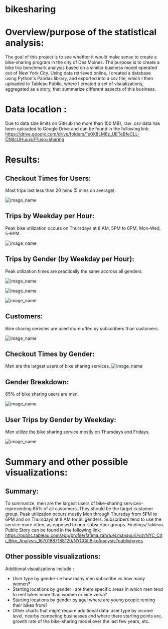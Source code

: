 # bikesharing
# Overview/purpose of the statistical analysis:
The goal of this project is to see whether it would make sense to create a bike-sharing program in the city of Des Moines. The purpose is to create a bike trip benchmark analysis based on a similar business model operated out of New York City. Using data retrieved online, I created a database using Python's Pandas library, and exported into a csv file, which I then uploaded to Tableau Public, where I created a set of visualizations, aggregated as a story, that summarize different aspects of this business.

# Data location :
Due to data size limits on GitHub (no more than 100 MB), raw .csv data has been uploaded to Google Drive and can be found in the following link:
https://drive.google.com/drive/folders/1e0X8LM6z_UETeBfeCLL-CNjtcUHuuxuF?usp=sharing

# Results:
## Checkout Times for Users:
Most trips last less than 20 mins (5 mins on average).

![image_name](images/Checkout_Times_by_Gender.png)


## Trips by Weekday per Hour:
Peak bike utilization occurs on Thursdays at 8 AM, 5PM to 6PM, Mon-Wed, 5-6PM.

![image_name](images/Trips_by_Weekday_per_Hour.png)

## Trips by Gender (by Weekday per Hour):
Peak utilization times are practically the same accross all genders. 

![image_name](images/Trips_by_Gender_(Weekday_per_Hour)_F.png)

![image_name](images/Trips_by_Gender_(Weekday_per_Hour)_M.png)

![image_name](images/Trips_by_Gender_(Weekday_per_Hour)_U.png)

## Customers:
Bike sharing services are used more often by subscribers than customers.

![image_name](images/Customers.png)

## Checkout Times by Gender:
Men are the largest users of bike sharing services.
![image_name](images/Checkout_Times_by_Gender.png)

## Gender Breakdown:
65% of bike sharing users are men.

![image_name](images/Gender_Breakdown.png)

## User Trips by Gender by Weekday:
Men utilize the bike sharing service mostly on Thursdays and Fridays.

![image_name](images/User_Trips_by_Gender_by_Weekday.png)


# Summary and other possible visualizations:

## Summary:
To summarize, men are the largest users of bike-sharing services- representing 65% of all customers. They should be the target customer group. Peak utilization occurs mostly Mon through Thursday from 5PM to 6PM and on Thursdays at 8 AM for all genders. Subscribers tend to use the service more often, as opposed to non-subscriber groups. Findings/Tableau Public Story can be found in the following link: 
https://public.tableau.com/app/profile/fatima.zahra.el.mansouri/viz/NYC_Citi_Bike_Analysis_16701887188120/NYCCitiBikeAnalysis?publish=yes

## Other possible visualizations:
Additional visualizations include :
* User type by gender-i.e how many men subscribe vs how many women? 
* Starting locations by gender : are there specific areas in which men tend to rent bikes more than women or vice versa?
* Starting locations by gender by age: where are young people renting their bikes from? 
* Other charts that might require additional data: user type by income level, nearby competing businesses and where there starting points are, growth rate of the bike-sharing model over the last few years, etc.